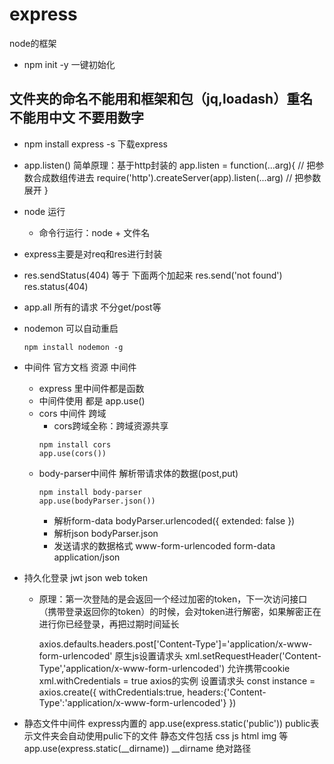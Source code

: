 # express
node的框架
- npm init -y 一键初始化

## 文件夹的命名不能用和框架和包（jq,loadash）重名 不能用中文 不要用数字

- npm install express -s 下载express

- app.listen() 简单原理：基于http封装的
  app.listen = function(...arg){ // 把参数合成数组传进去
    require('http').createServer(app).listen(...arg) // 把参数展开
  }

- node 运行
  - 命令行运行：node + 文件名

- express主要是对req和res进行封装

- res.sendStatus(404) 等于 下面两个加起来
  res.send('not found')
  res.status(404)

- app.all 所有的请求 不分get/post等

- nodemon 可以自动重启
  ```
  npm install nodemon -g
  ```

- 中间件 官方文档 资源 中间件
  - express 里中间件都是函数
  - 中间件使用 都是 app.use()
  - cors 中间件 跨域 
    - cors跨域全称：跨域资源共享
    ```
    npm install cors
    app.use(cors())
    ```
  - body-parser中间件 解析带请求体的数据(post,put) 
    ```
    npm install body-parser
    app.use(bodyParser.json())
    ```
    - 解析form-data
      bodyParser.urlencoded({ extended: false })
    - 解析json
      bodyParser.json
    - 发送请求的数据格式
      www-form-urlencoded  form-data  application/json

- 持久化登录 jwt json web token
  - 原理：第一次登陆的是会返回一个经过加密的token，下一次访问接口（携带登录返回你的token）的时候，会对token进行解密，如果解密正在进行你已经登录，再把过期时间延长

      axios.defaults.headers.post['Content-Type']='application/x-www-form-urlencoded'
      原生js设置请求头
        xml.setRequestHeader('Content-Type','application/x-www-form-urlencoded')
        允许携带cookie
          xml.withCredentials = true
      axios的实例 设置请求头
        const instance = axios.create({
          withCredentials:true,
          headers:{'Content-Type':'application/x-www-form-urlencoded'}
        })

- 静态文件中间件 express内置的
    app.use(express.static('public'))
    public表示文件夹会自动使用pulic下的文件
    静态文件包括 css js html img 等
    app.use(express.static(__dirname)) __dirname 绝对路径


  

